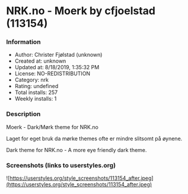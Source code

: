 # NRK.no - Moerk by cfjoelstad (113154)

### Information
- Author: Christer Fjølstad (unknown)
- Created at: unknown
- Updated at: 8/18/2019, 1:35:32 PM
- License: NO-REDISTRIBUTION
- Category: nrk
- Rating: undefined
- Total installs: 257
- Weekly installs: 1


### Description
Moerk - Dark/Mørk theme for NRK.no

Laget for eget bruk da mørke themes ofte er mindre slitsomt på øynene.

Dark theme for NRK.no - A more eye friendly dark theme.


### Screenshots (links to userstyles.org)
![https://userstyles.org/style_screenshots/113154_after.jpeg](https://userstyles.org/style_screenshots/113154_after.jpeg)


